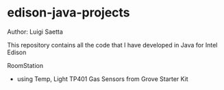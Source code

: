 # edison-java-projects

Author: Luigi Saetta

This repository contains all the code that I have developed in Java for Intel
Edison

RoomStation
- using Temp, Light TP401 Gas Sensors from Grove Starter Kit
